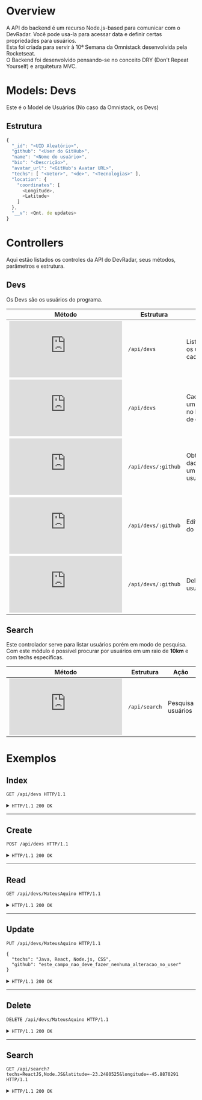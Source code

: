 # Overview
A API do backend é um recurso Node.js-based para comunicar com o DevRadar. Você pode usa-la para acessar data e definir certas propriedades para usuários.  
Esta foi criada para servir à 10ª Semana da Omnistack desenvolvida pela Rocketseat.  
O Backend foi desenvolvido pensando-se no conceito DRY (Don't Repeat Yourself) e arquitetura MVC.

# Models: Devs
Este é o Model de Usuários (No caso da Omnistack, os Devs)  

## Estrutura
```js
{
  "_id": "<UID Aleatório>",
  "github": "<User do GitHub>",
  "name": "<Nome do usuário>",
  "bio": "<Descrição>",
  "avatar_url": "<GitHub's Avatar URL>",
  "techs": [ "<Vetor>", "<de>", "<Tecnologias>" ],
  "location": {
    "coordinates": [
      <Longitude>,
      <Latitude>
    ]
  },
  "__v": <Qnt. de updates>
}
```
# Controllers
Aqui estão listados os controles da API do DevRadar, seus métodos, parâmetros e estrutura.

## Devs
Os Devs são os usuários do programa.

| Método       | Estrutura           | Ação                                  | Parâmetros          | Retorno       |
| ------------ | ------------------- | ------------------------------------- | ------------------- | ------------- |
| ![GET][1]    | `/api/devs`         | Lista todos os usuários cadastrados   | **Nenhum**          | JSON/Usuários |
| ![POST][2]   | `/api/devs`         | Cadastra um usuário no banco de dados | JSON/git,techs,geo  | JSON/Usuário  |
| ![GET][3]    | `/api/devs/:github` | Obtem os dados de um único usuário    | Rota/User do Github | JSON/Usuário  |
| ![PUT][4]    | `/api/devs/:github` | Edita dados do usuário                | Rota + JSON/campos  | JSON/Qnt,ok   |
| ![DELETE][5] | `/api/devs/:github` | Deleta um usuário                     | Rota                | 200 OK        |

## Search
Este controlador serve para listar usuários porém em modo de pesquisa.  
Com este módulo é possível procurar por usuários em um raio de **10km** e com techs específicas.

| Método       | Estrutura     | Ação              | Parâmetros                     | Retorno       |
| ------------ | ------------- | ----------------- | ------------------------------ | ------------- |
| ![GET][6]    | `/api/search` | Pesquisa usuários | Query/techs,latitude,longitude | JSON/Usuários |


# Exemplos
## Index
```http
GET /api/devs HTTP/1.1
```
<details>
<summary><code>HTTP/1.1 200 OK</code></summary>

```json
{
    "devs": [
        {
            "techs": [
                "Java",
                "ReactJS",
                "Node.js"
            ],
            "_id": "5e1dedc2ba895700505a1b5a",
            "github": "MateusAquino",
            "name": "Mateus",
            "avatar_url": "https://avatars1.githubusercontent.com/u/16140783?v=4",
            "bio": "I'm a Student and a Java enthusiast. Started programming around 10 years old.",
            "location": {
                "coordinates": [
                    -45.8870291,
                    -23.2480525
                ],
                "_id": "5e1dedc2ba895700505a1b5b",
                "type": "Point"
            },
            "__v": 0
        },
        ...
    ]
}
```
</details>

------------------------------------------------------------------------------------------------------------------------

## Create
```http
POST /api/devs HTTP/1.1
```
<details>
<summary><code>HTTP/1.1 200 OK</code></summary>

```json
{
    "techs": [
        "Java",
        "ReactJS",
        "Node.js"
    ],
    "_id": "5e1dedc2ba895700505a1b5a",
    "github": "MateusAquino",
    "name": "Mateus",
    "avatar_url": "https://avatars1.githubusercontent.com/u/16140783?v=4",
    "bio": "I'm a Student and a Java enthusiast. Started programming around 10 years old.",
    "location": {
        "coordinates": [
            -45.8870291,
            -23.2480525
        ],
        "_id": "5e1dedc2ba895700505a1b5b",
        "type": "Point"
    },
    "__v": 0
}
```
</details>

------------------------------------------------------------------------------------------------------------------------

## Read
```http
GET /api/devs/MateusAquino HTTP/1.1
```
<details>
<summary><code>HTTP/1.1 200 OK</code></summary>

```json
{
    "techs": [
        "Java",
        "ReactJS",
        "Node.js"
    ],
    "_id": "5e1dedc2ba895700505a1b5a",
    "github": "MateusAquino",
    "name": "Mateus",
    "avatar_url": "https://avatars1.githubusercontent.com/u/16140783?v=4",
    "bio": "I'm a Student and a Java enthusiast. Started programming around 10 years old.",
    "location": {
        "coordinates": [
            -45.8870291,
            -23.2480525
        ],
        "_id": "5e1dedc2ba895700505a1b5b",
        "type": "Point"
    },
    "__v": 0
}
```
</details>

------------------------------------------------------------------------------------------------------------------------

## Update
```http
PUT /api/devs/MateusAquino HTTP/1.1

{
  "techs": "Java, React, Node.js, CSS",
  "github": "este_campo_nao_deve_fazer_nenhuma_alteracao_no_user"
}
```
<details>
<summary><code>HTTP/1.1 200 OK</code></summary>

```json
{
    "modifiedCount": 1,
    "ok": 1
}
```
</details>


------------------------------------------------------------------------------------------------------------------------

## Delete
```http
DELETE /api/devs/MateusAquino HTTP/1.1
```
<details>
<summary><code>HTTP/1.1 200 OK</code></summary></details>



------------------------------------------------------------------------------------------------------------------------

## Search
```http
GET /api/search?techs=ReactJS,Node.JS&latitude=-23.2480525&longitude=-45.8870291 HTTP/1.1
```
<details>
<summary><code>HTTP/1.1 200 OK</code></summary>

```json
{
    "devs": [
        {
            "techs": [
                "Java",
                "React",
                "Node.js"
            ],
            "_id": "5e1dca792f10d12e3490a9f2",
            "github": "MateusAquino",
            "name": "Mateus",
            "avatar_url": "https://avatars1.githubusercontent.com/u/16140783?v=4",
            "bio": "I'm a Student and a Java enthusiast. Started programming around 10 years old.",
            "location": {
                "coordinates": [
                    -45.8870291,
                    -23.2480525
                ],
                "_id": "5e1dca792f10d12e3490a9f3",
                "type": "Point"
            },
            "__v": 0
        },
        ...
    ]
}
```
</details>

[1]: https://github.com/MateusAquino/SemanaOmnistack10/blob/master/BACKEND.md#index
[2]: https://github.com/MateusAquino/SemanaOmnistack10/blob/master/BACKEND.md#create
[3]: https://github.com/MateusAquino/SemanaOmnistack10/blob/master/BACKEND.md#read
[4]: https://github.com/MateusAquino/SemanaOmnistack10/blob/master/BACKEND.md#update
[5]: https://github.com/MateusAquino/SemanaOmnistack10/blob/master/BACKEND.md#delete
[6]: https://github.com/MateusAquino/SemanaOmnistack10/blob/master/BACKEND.md#search-1
